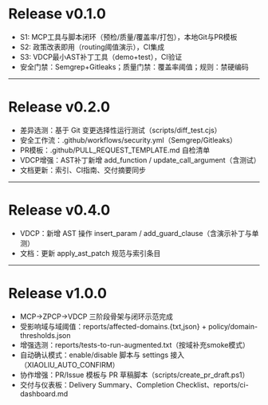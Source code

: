 # Release v0.1.0

- S1: MCP工具与脚本闭环（预检/质量/覆盖率/打包），本地Git与PR模板
- S2: 政策改表即用（routing阈值演示），CI集成
- S3: VDCP最小AST补丁工具（demo+test），CI验证
 - 安全门禁：Semgrep+Gitleaks；质量门禁：覆盖率阈值；规则：禁硬编码

---

# Release v0.2.0

- 差异选测：基于 Git 变更选择性运行测试（scripts/diff_test.cjs）
- 安全工作流：.github/workflows/security.yml（Semgrep/Gitleaks）
- PR模板：.github/PULL_REQUEST_TEMPLATE.md 自检清单
- VDCP增强：AST补丁新增 add_function / update_call_argument（含测试）
- 文档更新：索引、CI指南、交付摘要同步

---

# Release v0.4.0

- VDCP：新增 AST 操作 insert_param / add_guard_clause（含演示补丁与单测）
- 文档：更新 apply_ast_patch 规范与索引条目

---

# Release v1.0.0

- MCP→ZPCP→VDCP 三阶段骨架与闭环示范完成
- 受影响域与域阈值：reports/affected-domains.{txt,json} + policy/domain-thresholds.json
- 增强选测：reports/tests-to-run-augmented.txt（按域补充smoke模式）
- 自动确认模式：enable/disable 脚本与 settings 接入（XIAOLIU_AUTO_CONFIRM）
- 协作增强：PR/Issue 模板与 PR 草稿脚本（scripts/create_pr_draft.ps1）
- 交付与仪表板：Delivery Summary、Completion Checklist、reports/ci-dashboard.md
